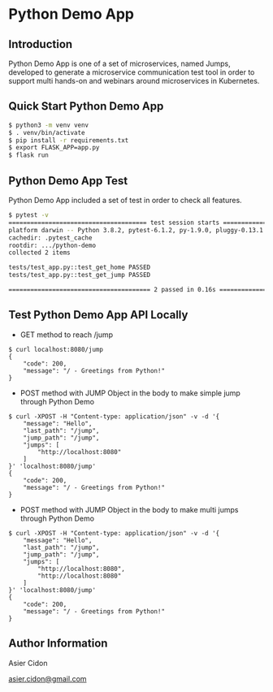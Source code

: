 # Python Demo App

## Introduction

Python Demo App is one of a set of microservices, named Jumps, developed to generate a microservice communication test tool in order to support multi hands-on and webinars around microservices in Kubernetes.

## Quick Start Python Demo App

```bash
$ python3 -m venv venv
$ . venv/bin/activate
$ pip install -r requirements.txt
$ export FLASK_APP=app.py
$ flask run
```

## Python Demo App Test

Python Demo App included a set of test in order to check all features.

```bash
$ pytest -v
====================================== test session starts =======================================
platform darwin -- Python 3.8.2, pytest-6.1.2, py-1.9.0, pluggy-0.13.1 -- .../python-demo/venv/bin/python3
cachedir: .pytest_cache
rootdir: .../python-demo
collected 2 items

tests/test_app.py::test_get_home PASSED                                                    [ 50%]
tests/test_app.py::test_get_jump PASSED                                                    [100%]

======================================= 2 passed in 0.16s ========================================
```

## Test Python Demo App API Locally

- GET method to reach /jump

```
$ curl localhost:8080/jump
{
    "code": 200,
    "message": "/ - Greetings from Python!"
}
```

- POST method with JUMP Object in the body to make simple jump through Python Demo

```
$ curl -XPOST -H "Content-type: application/json" -v -d '{
    "message": "Hello",
    "last_path": "/jump",
    "jump_path": "/jump",
    "jumps": [
        "http://localhost:8080"
    ]
}' 'localhost:8080/jump'
{
    "code": 200,
    "message": "/ - Greetings from Python!"
}
```

- POST method with JUMP Object in the body to make multi jumps through Python Demo

```
$ curl -XPOST -H "Content-type: application/json" -v -d '{
    "message": "Hello",
    "last_path": "/jump",
    "jump_path": "/jump",
    "jumps": [
        "http://localhost:8080",
        "http://localhost:8080"
    ]
}' 'localhost:8080/jump'
{
    "code": 200,
    "message": "/ - Greetings from Python!"
}
```

## Author Information

Asier Cidon

asier.cidon@gmail.com
